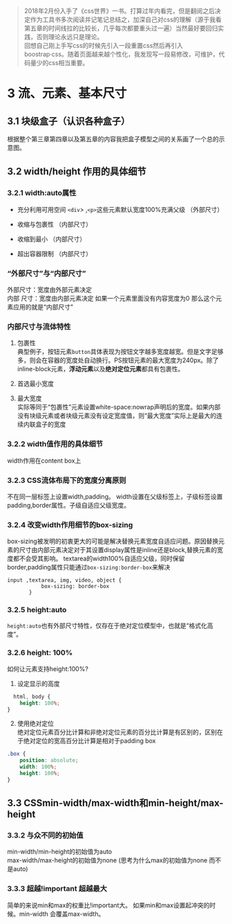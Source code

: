 
>2018年2月份入手了《css世界》一书。打算过年内看完，但是翻阅之后决定作为工具书多次阅读并记笔记总结之，加深自己对css的理解（源于我看第五章的时间线拉的比较长，几乎每次都要重头过一遍）当然最好要回归实践，否则理论永远只是理论。  
回想自己刚上手写css的时候先引入一段重置css然后再引入boostrap·css。随着页面越来越个性化，我发现写一段易修改，可维护，代码量少的css相当重要。

# 3 流、元素、基本尺寸

## 3.1 块级盒子（认识各种盒子）

根据整个第三章第四章以及第五章的内容我把盒子模型之间的关系画了一个总的示意图。 

## 3.2 width/height 作用的具体细节

### 3.2.1 width:auto属性
  
*  充分利用可用空间 `<div`> ,`<p>`这些元素默认宽度100%充满父级 （外部尺寸）

* 收缩与包裹性  （内部尺寸）

* 收缩到最小 （内部尺寸）

* 超出容器限制 （内部尺寸）

###   “外部尺寸”与“内部尺寸” 
 
   外部尺寸：宽度由外部元素决定  
   内部 尺寸：宽度由内部元素决定 如果一个元素里面没有内容宽度为0 那么这个元素应用的就是“内部尺寸”

###   内部尺寸与流体特性

 1. 包裹性  
    典型例子，按钮元素`button`具体表现为按钮文字越多宽度越宽。但是文字足够多，则会在容器的宽度处自动换行。PS按钮元素的最大宽度为240px。除了inline-block元素，**浮动元素**以及**绝对定位元素**都具有包裹性。

 2. 首选最小宽度

 3. 最大宽度   
    实际等同于“包裹性”元素设置white-space:nowrap声明后的宽度。如果内部没有块级元素或者块级元素没有设定宽度值，则“最大宽度”实际上是最大的连续内联盒子的宽度

 ### 3.2.2 width值作用的具体细节

width作用在content box上

 ### 3.2.3 CSS流体布局下的宽度分离原则
 不在同一层标签上设置width,padding。 width设置在父级标签上，子级标签设置padding,border属性。子级自适应父级宽度。

 ### 3.2.4 改变width作用细节的box-sizing

 box-sizing被发明的初衷更大的可能是解决替换元素宽度自适应问题。原因替换元素的尺寸由内部元素决定对于其设置display属性是inline还是block,替换元素的宽度都不会受其影响。
 textarea的width100%自适应父级，同时保留border,padding属性只能通过`box-sizing:border-box`来解决
 ```
 input ,textarea, img, video, object {
            box-sizing: border-box
        }
 ```
### 3.2.5 height:auto
`height:auto`也有外部尺寸特性，仅存在于绝对定位模型中，也就是“格式化高度”。
### 3.2.6 height: 100%
如何让元素支持height:100%?  
1. 设定显示的高度
``` css
  html, body {
    height: 100%;
}
```

2. 使用绝对定位   
   绝对定位元素百分比计算和非绝对定位元素的百分比计算是有区别的，区别在于绝对定位的宽高百分比计算是相对于padding box
``` css
.box {
    position: absolute;
    width: 100%;
    height: 100%;
}
```
## 3.3 CSSmin-width/max-width和min-height/max-height

### 3.3.2 与众不同的初始值
min-width/min-height的初始值为auto  
max-width/max-height的初始值为none (思考为什么max的初始值为none 而不是auto)

### 3.3.3 超越!important 超越最大

简单的来说min和max的权重比!important大。 如果min和max设置起冲突的时候。min-width 会覆盖max-width。

